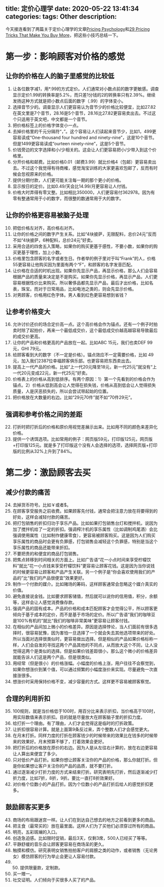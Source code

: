 title: 定价心理学
date: 2020-05-22 13:41:34
categories:
tags: Other
description:
---

今天接连看到了两篇关于定价心理学的文章[Pricing Psychology](https://www.nickkolenda.com/psychological-pricing-strategies/)和[29 Pricing Tricks That Make You Buy More](https://www.dailyinfographic.com/tricks-to-increase-sales)，把这些小技巧总结一下。

# 第一步：影响顾客对价格的感觉

## 让你的价格在人的脑子里感觉的比较低

1. 让各位数字减1，用*.99的方式定价。人们通常对小数点前的数字更敏感。调查显示定价1.99的转换率是5.2%，而只差1分钱的2的转换率只有2.39%。继续发扬这种方式就是把小数点后面的数字（.99）的字体变小。
2. 选择音节少的。调查显示人们更容易认为音节少的价格比较便宜，比如27.82在英文里是7个音节，28.16是5个音节，28.16比27.82更容易卖出去。不过这个只适用于英文吧，中文都是一个音节。
3. 把价格标签上的价格字体变小一点。
4. 去掉价格里的千元分隔符“，”。这个容易让人们读起来音节少，比如1，499更容易读成“One-thousand four hundred and ninety-nine”，这是10个音节。但是1499更容易读成“ourteen ninety-nine”，这是5个音节。
5. 价钱旁边的文字选择和小/少相关的。这会让人们更容易把小/少带入到这个价格里。
6. 分开价格和邮费。比如价格0.01（邮费3.99）就比价格4（包邮）更容易卖出去。不过这个我觉得有待商榷，感觉淘宝训练的大家更喜欢包邮了，反而有时候会忽视原来的价格。
7. 提供分期付款，人们更可能关注每一期的那个更小的价格。
8. 显示按日的定价。比如0.49/天会比14.99/月更容易让人付钱。
9. 价格大时弄得有零又整。比如相比350000，人们更容易付362978。因为有零有整通常用于小的数字，而很整的数通常用于大的数字。

## 让你的价格更容易被脑子处理

10. 把低价格左对齐，高价格右对齐。
11. 让你的价格之间的数字产生关系。比如“4块披萨，无限配料，总价24元”反而不如“4块披萨，6种配料，总价24元”好卖。
12. 采用合适的四舍五入策略，如果你的购买更基于感性，不要小数，如果你的购买更基于理性，加上小数。
13. 价格里包含顾客的名字或者生日。作者举的例子里对于叫“Frank”的人，价格55更容易让他购买因为里面有两个“F”，和顾客的名字发音匹配。
14. 让价格在合适的时机出现。如果你先显示产品，再显示价格，那么人们会容易根据产品的质量来决定是不是购买。如果你先显示价格，再显示产品，人们更容易根据性价比来购买。所以奢侈品都先显示产品，最后才出价格，比如名表，珠宝。而对于日常用品，比如电池之类的，则会先显示价格。
15. 对男顾客，价格用红色字体。男人看到红色更容易想到省钱？

## 让参考价格变大

16. 允许讨价还价的场合定价高一点。这个高价格会作为锚点。还有一个例子时拍卖时除了起拍价，再来一个最低成交价，这个最低成交价越高越容易导致最后的成交价更高。
17. 让你的产品和价格更高的产品放在一起。比如ABC 15元，我们也卖DEF 99元，GHI 79元。
18. 给顾客看到大的数字（不一定是价格）。锚点效应不一定需要价格，比如 49元，加入我们2387位幸福顾客俱乐部。也更容易把东西卖出去。
19. 提高上一代产品的价格。比如“上一代20元降至18元，新一代25元”就没有“上一代20元变成22元，新一代25元”好卖。
20. 价格表上的价格从高到低排序。有两个原因：1）第一个先看到的价格会作为锚点。2）价格从低到高会让人觉得在损失钱，价格从高到低会让人觉得损失质量，人是厌恶损失的，所以会尝试带起始的位置。
21. 把价格放在大数量的右边。比如“29元70件”就不如“70件29元”。

## 强调和参考价格之间的差距

22. 打折时把打折后的价格和原价用视觉差展示出来。比如用不同的颜色来差异化价格。
23. 提供一个诱饵选项。比如常用的例子：网页版59元，打印版125元，网页版+打印版125元。就是多了打印版这个没有人会选择的选项，选择网页版+打印版的比例从32%上升到了84%。

# 第二步：激励顾客去买

## 减少付款的痛苦

24. 去掉货币符号。比如￥或者$。
25. 在顾客享受服务之前收费。如果顾客先付钱，通常会把注意力放在将要得到的好处，这样会减轻付款的痛苦。
26. 把打包销售的折扣归功于享乐产品。比如如果打包销售台灯和搅拌机，说因为加了搅拌机给了一定的折扣。强调榨汁机的享乐属性（比如调制鸡尾酒）会比强调使用属性（比如制作健康零食），更容易被顾客购买。这是因为人们购买享乐属性的商品时会更有负罪感，打包销售会减轻这个负罪感，特别是当这个享乐属性的商品还能带来折扣。
27. 不要把贵的和便宜的商品打包销售。
28. 把焦点转移到时间相关的方面上。比如广告语“花一小点时间来享受柠檬饮料”就比“花一小点钱来享受柠檬饮料”更容易让顾客花钱。这是因为当你说钱的时候更容易让顾客和产品产生关联。另一个例子是“你会喜欢使用我们的产品的”比“我们的产品很便宜”效果更好。
29. 制作一个付款的媒介。比如赌场的筹码，这样顾客通常会忽略这个媒介真实的价值。
30. 避免直接说金钱。比如要求顾客储值，然后就可以说你的信用值，积分，余额等，这样会让人感觉消费像存款。
31. 强调产品的固有成本。产品的价格和成本匹配顾客才会觉得公平，所以顾客更倾向于基于成本的定价，而不是基于市场的定价。所以广告语“我们的咖啡豆是100%有机的”就比“我们的咖啡非常美味”更容易让顾客付钱。
32. 在相似的产品间加上微小的价格差异。原因是选择悖论，当人们面前有很多选择时，很容易犹豫，因为害怕一旦选择了一个就会失去其他选项带来的好处。所以当面对选择很类似时，更容易做出选择。但是相似的产品如果价格标称一样，人们会自发的寻找这两个产品其他的不同点，从而放大这个不同，让人没觉得这两个是类似的选择。但是如果价钱差距很小，那么这个微小的价格差异就能告诉人们这是两个产品，但是很类似。
33. 用经常（但是很小）的价格涨幅。小幅度的价格上涨，用户往往不会察觉到，如果你想涨价到某个值，可以通过频繁的小幅度涨价来实现。尽量避免一次直接涨很多。
34. 想涨价时采用保持价格不变，减少容量的方式。这样更不容易被顾客察觉。

## 合理的利用折扣

35. 100规则，就是当价格低于100时，用百分比来表示折扣，当价格高于100时，用实际数值来表示折扣。目的就是尽量放大在顾客脑子里的折扣力度。
36. 给打折一个理由。有了理由，人们才会觉得这是临时的打折政策。
37. 让折扣很容易计算。就是上面第9条反过来，弄个整数人们才会感觉更大。
38. 在月末打折。同样力度的打折在顾客钱少的时候带来的效果比在钱多的时候带来的效果好。月末预算不够了，打着效果会更好。
39. 把打折后的价格放在原价的右边。因为人是从左往右计算的，放在右边更容易让人算出来便宜了多少。
40. 只对低价产品打折。如果你想让顾客关注你的产品的价格，那么你就打折。但是你如果想让客户关注你的产品的品质，就不要打折。
41. 通过逐渐减少打折力度的方式来结束打折。研究表明先打折，然后逐渐减少打折力度，比如7折，8折，9折。要比一直打8折效果好。
42. 对价格个位数小的产品打折。因为个位数小的产品打折后给人的感觉折扣更多。

## 鼓励顾客买更多

43. 商场的布局跟迷宫一样。让人们在到达自己想去的地方之前看到更多的商品。
44. 把主食（最常买的）放在最里面。这样人们为了买他们必须穿过所有的商品。
45. 明亮，五彩斑斓的入口。
46. 创造急迫感。比如限时促销，最后3天，仅剩3席，500人已经买了等等。
47. 平静舒缓的音乐会让顾客更容易在商场呆的更久。
48. 触摸和模仿。研究表明女销售拍拍客户的肩膀之类的动作，或者销售（无论男女）模仿顾客的行为举止会更让人容易付款。
49. 50. 提供限量款，定制款。
51. 买一赠一。
52. 社交证明。人们倾向于买很多人买了的产品。


